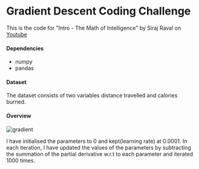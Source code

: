 # Gradient Descent Coding Challenge

This is the code for "Intro - The Math of Intelligence" by Siraj Raval on [Youtube](https://www.youtube.com/watch?v=xRJCOz3AfYY)

#### Dependencies 

* numpy
* pandas

#### Dataset
The dataset consists of two variables distance travelled and calories burned.

#### Overview

![gradient](https://user-images.githubusercontent.com/10357045/27313509-2e02c27e-553c-11e7-975e-c865d105e51d.png)

I have initialised the parameters to 0 and kept(learning rate) at 0.0001. 
In each iteration, I have updated the values of the parameters by subtracting the summation of the partial derivative w.r.t to each parameter and iterated 1000 times. 





